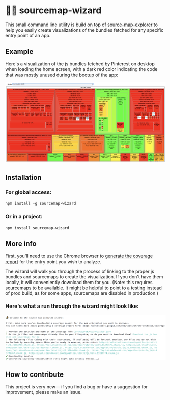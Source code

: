 # 🧙‍♂️ sourcemap-wizard

This small command line utility is build on top of [source-map-explorer](https://github.com/danvk/source-map-explorer) to help you easily create visualizations of the bundles fetched for any specific entry point of an app.

## Example

Here's a visualization of the js bundles fetched by Pinterest on desktop when loading the home screen, with a dark red color indicating the code that was mostly unused during the bootup of the app:

<img src="./pinterest-desktop.png" alt="pinterest desktop home js bundle coverage visualization">

## Installation

### For global access:

`npm install -g sourcemap-wizard`

### Or in a project:

`npm install sourcemap-wizard`

## More info

First, you'll need to use the Chrome browser to [generate the coverage report](https://developers.google.com/web/tools/chrome-devtools/coverage) for the entry point you wish to analyze.

The wizard will walk you through the process of linking to the proper js bundles and sourcemaps to create the visualization. If you don't have them locally, it will conveniently download them for you. (Note: this requires sourcemaps to be available. It might be helpful to point to a testing instead of prod build, as for some apps, sourcemaps are disabled in production.)

### Here's what a run through the wizard might look like:

<img src="./example-usage.png" alt="pinterest desktop home js bundle coverage visualization">

## How to contribute

This project is very new&mdash; if you find a bug or have a suggestion for improvement, please make an issue.

